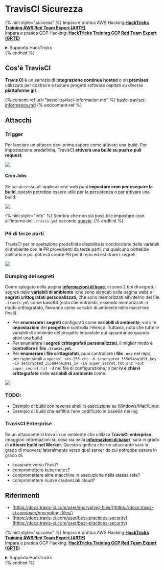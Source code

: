 # TravisCI Sicurezza

{% hint style="success" %}
Impara e pratica AWS Hacking:<img src="../../.gitbook/assets/image (1).png" alt="" data-size="line">[**HackTricks Training AWS Red Team Expert (ARTE)**](https://training.hacktricks.xyz/courses/arte)<img src="../../.gitbook/assets/image (1).png" alt="" data-size="line">\
Impara e pratica GCP Hacking: <img src="../../.gitbook/assets/image (2).png" alt="" data-size="line">[**HackTricks Training GCP Red Team Expert (GRTE)**<img src="../../.gitbook/assets/image (2).png" alt="" data-size="line">](https://training.hacktricks.xyz/courses/grte)

<details>

<summary>Supporta HackTricks</summary>

* Controlla i [**piani di abbonamento**](https://github.com/sponsors/carlospolop)!
* **Unisciti al** 💬 [**gruppo Discord**](https://discord.gg/hRep4RUj7f) o al [**gruppo telegram**](https://t.me/peass) o **seguici** su **Twitter** 🐦 [**@hacktricks\_live**](https://twitter.com/hacktricks\_live)**.**
* **Condividi trucchi di hacking inviando PR ai** [**HackTricks**](https://github.com/carlospolop/hacktricks) e [**HackTricks Cloud**](https://github.com/carlospolop/hacktricks-cloud) repos su github.

</details>
{% endhint %}

## Cos'è TravisCI

**Travis CI** è un servizio di **integrazione continua** **hosted** o on **premises** utilizzato per costruire e testare progetti software ospitati su diverse **piattaforme git**.

{% content-ref url="basic-travisci-information.md" %}
[basic-travisci-information.md](basic-travisci-information.md)
{% endcontent-ref %}

## Attacchi

### Trigger

Per lanciare un attacco devi prima sapere come attivare una build. Per impostazione predefinita, TravisCI **attiverà una build su push e pull request**:

![](<../../.gitbook/assets/image (145).png>)

#### Cron Jobs

Se hai accesso all'applicazione web puoi **impostare cron per eseguire la build**, questo potrebbe essere utile per la persistenza o per attivare una build:

![](<../../.gitbook/assets/image (243).png>)

{% hint style="info" %}
Sembra che non sia possibile impostare cron all'interno del `.travis.yml` secondo [questo](https://github.com/travis-ci/travis-ci/issues/9162).
{% endhint %}

### PR di terze parti

TravisCI per impostazione predefinita disabilita la condivisione delle variabili di ambiente con le PR provenienti da terze parti, ma qualcuno potrebbe abilitarlo e poi potresti creare PR per il repo ed esfiltrare i segreti:

![](<../../.gitbook/assets/image (208).png>)

### Dumping dei segreti

Come spiegato nella pagina [**informazioni di base**](basic-travisci-information.md), ci sono 2 tipi di segreti. I segreti delle **variabili di ambiente** (che sono elencati nella pagina web) e i **segreti crittografati personalizzati**, che sono memorizzati all'interno del file `.travis.yml` come base64 (nota che entrambi, essendo memorizzati in modo crittografato, finiranno come variabili di ambiente nelle macchine finali).

* Per **enumerare i segreti** configurati come **variabili di ambiente**, vai alle **impostazioni** del **progetto** e controlla l'elenco. Tuttavia, nota che tutte le variabili di ambiente del progetto impostate qui appariranno quando attivi una build.
* Per enumerare i **segreti crittografati personalizzati**, il miglior modo è **controllare il file `.travis.yml`**.
* Per **enumerare i file crittografati**, puoi controllare i **file `.enc`** nel repo, per righe simili a `openssl aes-256-cbc -K $encrypted_355e94ba1091_key -iv $encrypted_355e94ba1091_iv -in super_secret.txt.enc -out super_secret.txt -d` nel file di configurazione, o per **iv e chiavi crittografate** nelle **variabili di ambiente** come:

![](<../../.gitbook/assets/image (81).png>)

### TODO:

* Esempio di build con reverse shell in esecuzione su Windows/Mac/Linux
* Esempio di build che esfiltra l'env codificato in base64 nei log

### TravisCI Enterprise

Se un attaccante si trova in un ambiente che utilizza **TravisCI enterprise** (maggiori informazioni su cosa sia nella [**informazioni di base**](basic-travisci-information.md#travisci-enterprise)), sarà in grado di **attivare build nel Worker.** Questo significa che un attaccante sarà in grado di muoversi lateralmente verso quel server da cui potrebbe essere in grado di:

* scappare verso l'host?
* compromettere kubernetes?
* compromettere altre macchine in esecuzione nella stessa rete?
* compromettere nuove credenziali cloud?

## Riferimenti

* [https://docs.travis-ci.com/user/encrypting-files/](https://docs.travis-ci.com/user/encrypting-files/)
* [https://docs.travis-ci.com/user/best-practices-security](https://docs.travis-ci.com/user/best-practices-security)

{% hint style="success" %}
Impara e pratica AWS Hacking:<img src="../../.gitbook/assets/image (1).png" alt="" data-size="line">[**HackTricks Training AWS Red Team Expert (ARTE)**](https://training.hacktricks.xyz/courses/arte)<img src="../../.gitbook/assets/image (1).png" alt="" data-size="line">\
Impara e pratica GCP Hacking: <img src="../../.gitbook/assets/image (2).png" alt="" data-size="line">[**HackTricks Training GCP Red Team Expert (GRTE)**<img src="../../.gitbook/assets/image (2).png" alt="" data-size="line">](https://training.hacktricks.xyz/courses/grte)

<details>

<summary>Supporta HackTricks</summary>

* Controlla i [**piani di abbonamento**](https://github.com/sponsors/carlospolop)!
* **Unisciti al** 💬 [**gruppo Discord**](https://discord.gg/hRep4RUj7f) o al [**gruppo telegram**](https://t.me/peass) o **seguici** su **Twitter** 🐦 [**@hacktricks\_live**](https://twitter.com/hacktricks\_live)**.**
* **Condividi trucchi di hacking inviando PR ai** [**HackTricks**](https://github.com/carlospolop/hacktricks) e [**HackTricks Cloud**](https://github.com/carlospolop/hacktricks-cloud) repos su github.

</details>
{% endhint %}
